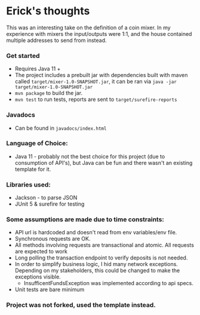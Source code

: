 # Erick's thoughts

This was an interesting take on the definition of a coin mixer. In my experience with mixers the input/outputs were 1:1, and the house contained multiple addresses to send from instead.

### Get started
* Requires Java 11 +
* The project includes a prebuilt jar with dependencies built with maven called `target/mixer-1.0-SNAPSHOT.jar`, it can be ran via `java -jar target/mixer-1.0-SNAPSHOT.jar`
* `mvn package` to build the jar.
* `mvn test` to run tests, reports are sent to `target/surefire-reports`

### Javadocs
* Can be found in `javadocs/index.html`

### Language of Choice:
* Java 11 - probably not the best choice for this project (due to consumption of API's), but Java can be fun and there wasn't an existing template for it.


### Libraries used:
* Jackson - to parse JSON
* JUnit 5 & surefire for testing

### Some assumptions are made due to time constraints:
* API url is hardcoded and doesn't read from env variables/env file.
* Synchronous requests are OK.
* All methods involving requests are transactional and atomic. All requests are expected to work
* Long polling the transaction endpoint to verify deposits is not needed.
* In order to simplify business logic, I hid many network exceptions. Depending on my stakeholders, this could be changed to make the exceptions visible.
  * InsufficentFundsException was implemented according to api specs.
* Unit tests are bare minimum

### Project was not forked, used the template instead.
